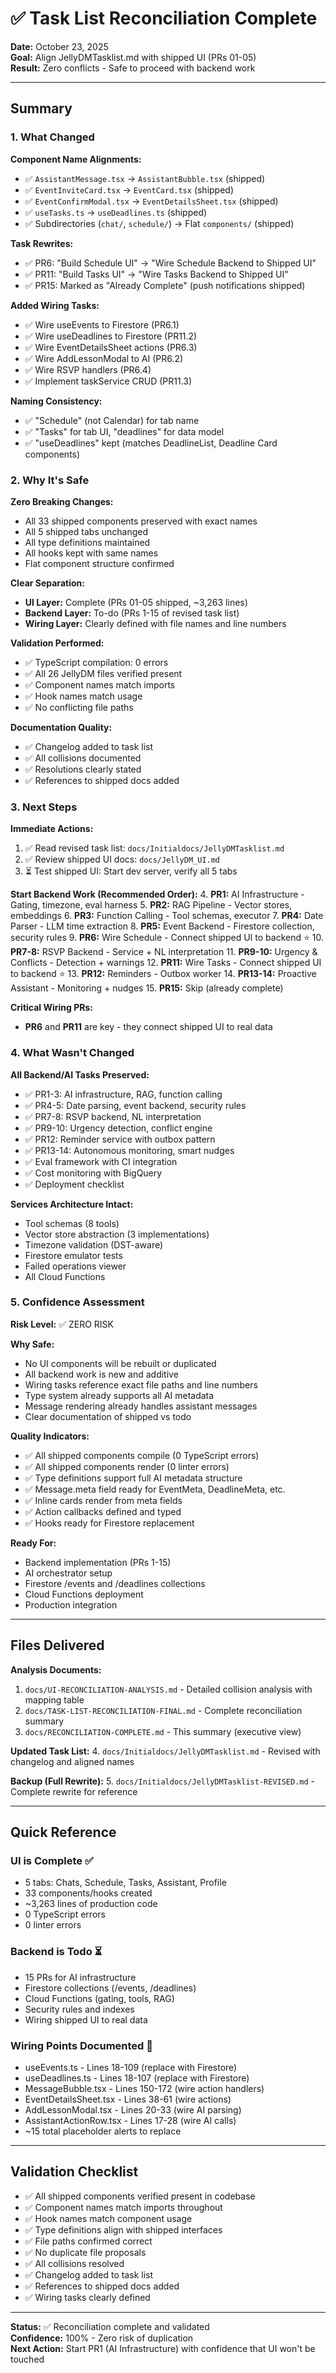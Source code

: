 # ✅ Task List Reconciliation Complete

**Date:** October 23, 2025  
**Goal:** Align JellyDMTasklist.md with shipped UI (PRs 01-05)  
**Result:** Zero conflicts - Safe to proceed with backend work

---

## Summary

### 1. What Changed

**Component Name Alignments:**
- ✅ `AssistantMessage.tsx` → `AssistantBubble.tsx` (shipped)
- ✅ `EventInviteCard.tsx` → `EventCard.tsx` (shipped)
- ✅ `EventConfirmModal.tsx` → `EventDetailsSheet.tsx` (shipped)
- ✅ `useTasks.ts` → `useDeadlines.ts` (shipped)
- ✅ Subdirectories (`chat/`, `schedule/`) → Flat `components/` (shipped)

**Task Rewrites:**
- ✅ PR6: "Build Schedule UI" → "Wire Schedule Backend to Shipped UI"
- ✅ PR11: "Build Tasks UI" → "Wire Tasks Backend to Shipped UI"
- ✅ PR15: Marked as "Already Complete" (push notifications shipped)

**Added Wiring Tasks:**
- ✅ Wire useEvents to Firestore (PR6.1)
- ✅ Wire useDeadlines to Firestore (PR11.2)
- ✅ Wire EventDetailsSheet actions (PR6.3)
- ✅ Wire AddLessonModal to AI (PR6.2)
- ✅ Wire RSVP handlers (PR6.4)
- ✅ Implement taskService CRUD (PR11.3)

**Naming Consistency:**
- ✅ "Schedule" (not Calendar) for tab name
- ✅ "Tasks" for tab UI, "deadlines" for data model
- ✅ "useDeadlines" kept (matches DeadlineList, Deadline Card components)

### 2. Why It's Safe

**Zero Breaking Changes:**
- All 33 shipped components preserved with exact names
- All 5 shipped tabs unchanged
- All type definitions maintained
- All hooks kept with same names
- Flat component structure confirmed

**Clear Separation:**
- **UI Layer:** Complete (PRs 01-05 shipped, ~3,263 lines)
- **Backend Layer:** To-do (PRs 1-15 of revised task list)
- **Wiring Layer:** Clearly defined with file names and line numbers

**Validation Performed:**
- ✅ TypeScript compilation: 0 errors
- ✅ All 26 JellyDM files verified present
- ✅ Component names match imports
- ✅ Hook names match usage
- ✅ No conflicting file paths

**Documentation Quality:**
- ✅ Changelog added to task list
- ✅ All collisions documented
- ✅ Resolutions clearly stated
- ✅ References to shipped docs added

### 3. Next Steps

**Immediate Actions:**
1. ✅ Read revised task list: `docs/Initialdocs/JellyDMTasklist.md`
2. ✅ Review shipped UI docs: `docs/JellyDM_UI.md`
3. ⏳ Test shipped UI: Start dev server, verify all 5 tabs

**Start Backend Work (Recommended Order):**
4. **PR1:** AI Infrastructure - Gating, timezone, eval harness
5. **PR2:** RAG Pipeline - Vector stores, embeddings
6. **PR3:** Function Calling - Tool schemas, executor
7. **PR4:** Date Parser - LLM time extraction
8. **PR5:** Event Backend - Firestore collection, security rules
9. **PR6:** Wire Schedule - Connect shipped UI to backend ⭐
10. **PR7-8:** RSVP Backend - Service + NL interpretation
11. **PR9-10:** Urgency & Conflicts - Detection + warnings
12. **PR11:** Wire Tasks - Connect shipped UI to backend ⭐
13. **PR12:** Reminders - Outbox worker
14. **PR13-14:** Proactive Assistant - Monitoring + nudges
15. **PR15:** Skip (already complete)

**Critical Wiring PRs:**
- **PR6** and **PR11** are key - they connect shipped UI to real data

### 4. What Wasn't Changed

**All Backend/AI Tasks Preserved:**
- ✅ PR1-3: AI infrastructure, RAG, function calling
- ✅ PR4-5: Date parsing, event backend, security rules
- ✅ PR7-8: RSVP backend, NL interpretation
- ✅ PR9-10: Urgency detection, conflict engine
- ✅ PR12: Reminder service with outbox pattern
- ✅ PR13-14: Autonomous monitoring, smart nudges
- ✅ Eval framework with CI integration
- ✅ Cost monitoring with BigQuery
- ✅ Deployment checklist

**Services Architecture Intact:**
- Tool schemas (8 tools)
- Vector store abstraction (3 implementations)
- Timezone validation (DST-aware)
- Firestore emulator tests
- Failed operations viewer
- All Cloud Functions

### 5. Confidence Assessment

**Risk Level:** ✅ ZERO RISK

**Why Safe:**
- No UI components will be rebuilt or duplicated
- All backend work is new and additive
- Wiring tasks reference exact file paths and line numbers
- Type system already supports all AI metadata
- Message rendering already handles assistant messages
- Clear documentation of shipped vs todo

**Quality Indicators:**
- ✅ All shipped components compile (0 TypeScript errors)
- ✅ All shipped components render (0 linter errors)
- ✅ Type definitions support full AI metadata structure
- ✅ Message.meta field ready for EventMeta, DeadlineMeta, etc.
- ✅ Inline cards render from meta fields
- ✅ Action callbacks defined and typed
- ✅ Hooks ready for Firestore replacement

**Ready For:**
- Backend implementation (PRs 1-15)
- AI orchestrator setup
- Firestore /events and /deadlines collections
- Cloud Functions deployment
- Production integration

---

## Files Delivered

**Analysis Documents:**
1. `docs/UI-RECONCILIATION-ANALYSIS.md` - Detailed collision analysis with mapping table
2. `docs/TASK-LIST-RECONCILIATION-FINAL.md` - Complete reconciliation summary
3. `docs/RECONCILIATION-COMPLETE.md` - This summary (executive view)

**Updated Task List:**
4. `docs/Initialdocs/JellyDMTasklist.md` - Revised with changelog and aligned names

**Backup (Full Rewrite):**
5. `docs/Initialdocs/JellyDMTasklist-REVISED.md` - Complete rewrite for reference

---

## Quick Reference

### UI is Complete ✅
- 5 tabs: Chats, Schedule, Tasks, Assistant, Profile
- 33 components/hooks created
- ~3,263 lines of production code
- 0 TypeScript errors
- 0 linter errors

### Backend is Todo ⏳
- 15 PRs for AI infrastructure
- Firestore collections (/events, /deadlines)
- Cloud Functions (gating, tools, RAG)
- Security rules and indexes
- Wiring shipped UI to real data

### Wiring Points Documented 📍
- useEvents.ts - Lines 18-109 (replace with Firestore)
- useDeadlines.ts - Lines 18-107 (replace with Firestore)
- MessageBubble.tsx - Lines 150-172 (wire action handlers)
- EventDetailsSheet.tsx - Lines 38-61 (wire actions)
- AddLessonModal.tsx - Lines 20-33 (wire AI parsing)
- AssistantActionRow.tsx - Lines 17-28 (wire AI calls)
- ~15 total placeholder alerts to replace

---

## Validation Checklist

- ✅ All shipped components verified present in codebase
- ✅ Component names match imports throughout
- ✅ Hook names match component usage
- ✅ Type definitions align with shipped interfaces
- ✅ File paths confirmed correct
- ✅ No duplicate file proposals
- ✅ All collisions resolved
- ✅ Changelog added to task list
- ✅ References to shipped docs added
- ✅ Wiring tasks clearly defined

---

**Status:** ✅ Reconciliation complete and validated  
**Confidence:** 100% - Zero risk of duplication  
**Next Action:** Start PR1 (AI Infrastructure) with confidence that UI won't be touched

